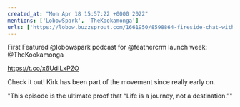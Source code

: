 ```yaml
---
created_at: "Mon Apr 18 15:57:22 +0000 2022"
mentions: ['LobowSpark', 'TheKookamonga']
urls: ['https://lobow.buzzsprout.com/1661950/8598864-fireside-chat-with-kirk-hofstrom']
---
```


First Featured @lobowspark podcast for @feathercrm launch week: @TheKookamonga 

https://t.co/x6UdILxPZO

Check it out! Kirk has been part of the movement since really early on. 

"This episode is the ultimate proof that “Life is a journey, not a destination.”"